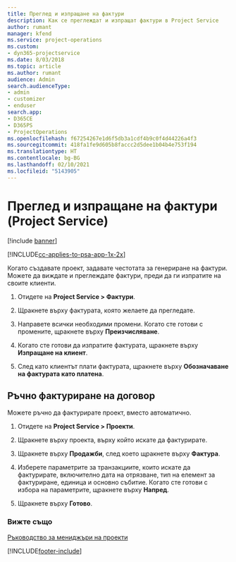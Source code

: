 ```yaml
---
title: Преглед и изпращане на фактури
description: Как се преглеждат и изпращат фактури в Project Service
author: rumant
manager: kfend
ms.service: project-operations
ms.custom:
- dyn365-projectservice
ms.date: 8/03/2018
ms.topic: article
ms.author: rumant
audience: Admin
search.audienceType:
- admin
- customizer
- enduser
search.app:
- D365CE
- D365PS
- ProjectOperations
ms.openlocfilehash: f67254267e1d6f5db3a1cdf4b9c0f4d44226a4f3
ms.sourcegitcommit: 418fa1fe9d605b8faccc2d5dee1b04b4e753f194
ms.translationtype: HT
ms.contentlocale: bg-BG
ms.lasthandoff: 02/10/2021
ms.locfileid: "5143905"
---
```

# <a name="view-and-send-invoices-project-service"></a>Преглед и изпращане на фактури (Project Service)

[!include [banner](../includes/psa-now-project-operations.md)]

[!INCLUDE[cc-applies-to-psa-app-1x-2x](../includes/cc-applies-to-psa-app-1x-2x.md)]

Когато създавате проект, задавате честотата за генериране на фактури. Можете да виждате и преглеждате фактури, преди да ги изпратите на своите клиенти.  
  
1.  Отидете на **Project Service > Фактури**.  
  
2.  Щракнете върху фактурата, която желаете да прегледате.  
  
3.  Направете всички необходими промени. Когато сте готови с промените, щракнете върху **Преизчисляване**.  
  
4.  Когато сте готови да изпратите фактурата, щракнете върху **Изпращане на клиент**.  
  
5.  След като клиентът плати фактурата, щракнете върху **Обозначаване на фактурата като платена**.  
  
## <a name="manually-invoice-a-contract"></a>Ръчно фактуриране на договор  
 Можете ръчно да фактурирате проект, вместо автоматично.  
  
1.  Отидете на **Project Service > Проекти**.  
  
2.  Щракнете върху проекта, върху който искате да фактурирате.  
  
3.  Щракнете върху **Продажби**, след което щракнете върху **Фактура**.  
  
4.  Изберете параметрите за транзакциите, които искате да фактурирате, включително дата на отрязване, тип на елемент за фактуриране, единица и основно събитие. Когато сте готови с избора на параметрите, щракнете върху **Напред**.  
  
5.  Щракнете върху **Готово**.  
  
### <a name="see-also"></a>Вижте също  
 [Ръководство за мениджъри на проекти](../psa/project-manager-guide.md)


[!INCLUDE[footer-include](../includes/footer-banner.md)]